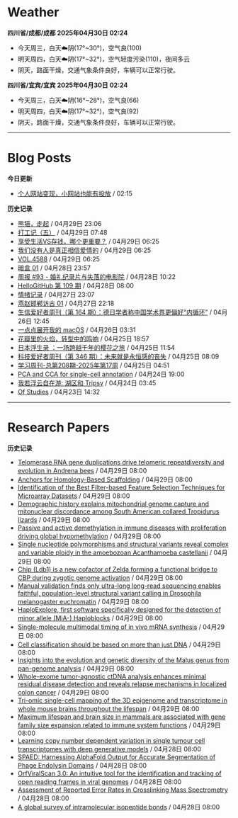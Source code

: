 # Weather
<!--qweather:start-->
**四川省/成都/成都 2025年04月30日 02:24**
- 今天周三，白天☁️阴(17°~30°)，空气良(100)
- 明天周四，白天☁️阴(17°~32°)，空气轻度污染(110)，夜间多云
- 阴天，路面干燥，交通气象条件良好，车辆可以正常行驶。

**四川省/宜宾/宜宾 2025年04月30日 02:24**
- 今天周三，白天☁️阴(16°~28°)，空气良(66)
- 明天周四，白天☁️阴(17°~32°)，空气良(92)
- 阴天，路面干燥，交通气象条件良好，车辆可以正常行驶。
<!--qweather:end-->
---
# Blog Posts
<!--rss-blogs:start-->
**今日更新**
- [个人网站变现，小网站也能有投放](https://blog.ops-coffee.cn/r/side-hustle-personal-website-advertising-success.html) / 02:15

**历史记录**
- [熊猫，走起](https://www.xiangshitan.com/post/3399.html) / 04月29日 23:06
- [打工记（五）](https://yukieyun.net/roam/gravedigger-of-capitalism-05/) / 04月29日 07:48
- [享受生活VS存钱，哪个更重要？](http://m.wufazhuce.com/question/4350) / 04月29日 06:25
- [我们没有人是真正相信爱情的](http://m.wufazhuce.com/article/6779) / 04月29日 06:25
- [VOL.4588](http://m.wufazhuce.com/one/4739) / 04月29日 06:25
- [暗盒 01](https://ameow.xyz/archives/film-roll-01) / 04月28日 23:57
- [周报 #93 - 婚礼纪录片与失落的电影院](https://www.pseudoyu.com/posts/weekly_review_93) / 04月28日 10:22
- [HelloGitHub 第 109 期](https://hellogithub.com/periodical/volume/109) / 04月28日 08:00
- [情绪记录](https://www.skyue.com/25042723.html) / 04月27日 23:07
- [燕赵邯郸访古 01](https://blog.pursuitus.com/yan-zhao-handan-visits-01.html) / 04月27日 22:18
- [生信爱好者周刊（第 164 期）：德日学者称中国学术界更偏好“内循环”](https://openbiox.github.io/weekly/issue-164/) / 04月26日 12:45
- [一点点展开我的 macOS](https://anotherdayu.com/2025/6733/) / 04月26日 03:31
- [花瓣里的火焰，转型中的鸣响](https://justgoidea.com/flames-in-petals-sounds-of-transformation/) / 04月25日 18:57
- [日本浮生录 ：一场跨越千年的樱花之旅](https://song.al/sakura) / 04月25日 11:54
- [科技爱好者周刊（第 346 期）：未来就是永恒感的丧失](http://www.ruanyifeng.com/blog/2025/04/weekly-issue-346.html) / 04月25日 08:09
- [学习周刊-总第208期-2025年第17周](https://wiki.eryajf.net/pages/f8507e/) / 04月25日 04:51
- [PCA and CCA for single-cell annotation](https://divingintogeneticsandgenomics.com/talk/2025-pythia-cell-anno/) / 04月24日 19:00
- [我若浮云自在游: 湖区和 Tripsy](https://anotherdayu.com/2025/6723/) / 04月24日 03:45
- [Of Studies](https://imzm.im/of-studies/) / 04月23日 14:32
<!--rss-blogs:end-->
---
# Research Papers
<!--rss-papers:start-->
**历史记录**
- [Telomerase RNA gene duplications drive telomeric repeatdiversity and evolution in Andrena bees](https://www.biorxiv.org/content/10.1101/2025.04.29.651168v1?rss=1) / 04月29日 08:00
- [Anchors for Homology-Based Scaffolding](https://www.biorxiv.org/content/10.1101/2025.04.28.650980v1?rss=1) / 04月29日 08:00
- [Identification of the Best Filter-based Feature Selection Techniques for Microarray Datasets](https://www.biorxiv.org/content/10.1101/2025.04.25.650719v1?rss=1) / 04月29日 08:00
- [Demographic history explains mitochondrial genome capture and mitonuclear discordance among South American collared Tropidurus	 lizards](https://www.biorxiv.org/content/10.1101/2025.04.25.650633v1?rss=1) / 04月29日 08:00
- [Passive and active demethylation in immune diseases with proliferation driving global hypomethylation](https://www.biorxiv.org/content/10.1101/2025.04.25.650620v1?rss=1) / 04月29日 08:00
- [Single nucleotide polymorphisms and structural variants reveal complex and variable ploidy in the amoebozoan Acanthamoeba castellanii](https://www.biorxiv.org/content/10.1101/2025.04.25.650682v1?rss=1) / 04月29日 08:00
- [Chip (Ldb1) is a new cofactor of Zelda forming a functional bridge to CBP during zygotic genome activation](https://www.biorxiv.org/content/10.1101/2025.04.24.650404v1?rss=1) / 04月29日 08:00
- [Manual validation finds only ultra-long long-read sequencing enables faithful, population-level structural variant calling in Drosophila melanogaster euchromatin](https://www.biorxiv.org/content/10.1101/2025.04.21.649852v1?rss=1) / 04月29日 08:00
- [HaploExplore, first software specifically designed for the detection of minor allele (MiA-) Haploblocks](https://www.biorxiv.org/content/10.1101/2025.04.23.650206v1?rss=1) / 04月29日 08:00
- [Single-molecule multimodal timing of in vivo mRNA synthesis](https://www.biorxiv.org/content/10.1101/2025.04.27.650906v1?rss=1) / 04月29日 08:00
- [Cell classification should be based on more than just DNA](https://www.nature.com/articles/d41586-025-01329-z) / 04月29日 08:00
- [Insights into the evolution and genetic diversity of the Malus genus from pan-genome analysis](https://www.nature.com/articles/s41588-025-02171-9) / 04月29日 08:00
- [Whole-exome tumor-agnostic ctDNA analysis enhances minimal residual disease detection and reveals relapse mechanisms in localized colon cancer](https://www.nature.com/articles/s43018-025-00960-z) / 04月29日 08:00
- [Tri-omic single-cell mapping of the 3D epigenome and transcriptome in whole mouse brains throughout the lifespan](https://www.nature.com/articles/s41592-025-02658-7) / 04月29日 08:00
- [Maximum lifespan and brain size in mammals are associated with gene family size expansion related to immune system functions](https://www.nature.com/articles/s41598-025-98786-3) / 04月29日 08:00
- [Learning copy number dependent variation in single tumour cell transcriptomes with deep generative models](https://www.biorxiv.org/content/10.1101/2025.04.21.649842v1?rss=1) / 04月28日 08:00
- [SPAED: Harnessing AlphaFold Output for Accurate Segmentation of Phage Endolysin Domains](https://www.biorxiv.org/content/10.1101/2025.04.25.650745v1?rss=1) / 04月28日 08:00
- [OrfViralScan 3.0: An intuitive tool for the identification and tracking of open reading frames in viral genomes](https://www.biorxiv.org/content/10.1101/2025.04.26.650794v1?rss=1) / 04月28日 08:00
- [Assessment of Reported Error Rates in Crosslinking Mass Spectrometry](https://www.biorxiv.org/content/10.1101/2025.04.27.649519v1?rss=1) / 04月28日 08:00
- [A global survey of intramolecular isopeptide bonds](https://www.biorxiv.org/content/10.1101/2025.04.25.650565v1?rss=1) / 04月28日 08:00
<!--rss-papers:end-->
